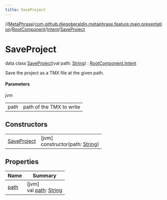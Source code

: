 ```yaml
---
title: SaveProject
---
```

//[MetaPhrase](../../../../../index.html)/[com.github.diegoberaldin.metaphrase.feature.main.presentation](../../../index.html)/[RootComponent](../../index.html)/[Intent](../index.html)/[SaveProject](index.html)



# SaveProject

data class [SaveProject](index.html)(val path: [String](https://kotlinlang.org/api/latest/jvm/stdlib/kotlin/-string/index.html)) : [RootComponent.Intent](../index.html)

Save the project as a TMX file at the given path.



#### Parameters


jvm

| | |
|---|---|
| path | path of the TMX to write |



## Constructors


| | |
|---|---|
| [SaveProject](-save-project.html) | [jvm]<br>constructor(path: [String](https://kotlinlang.org/api/latest/jvm/stdlib/kotlin/-string/index.html)) |


## Properties


| Name | Summary |
|---|---|
| [path](path.html) | [jvm]<br>val [path](path.html): [String](https://kotlinlang.org/api/latest/jvm/stdlib/kotlin/-string/index.html) |

